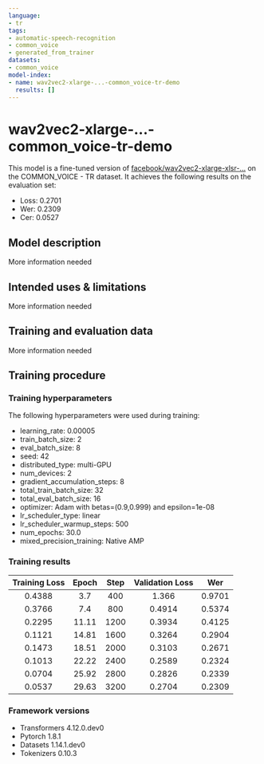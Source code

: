 ```yaml
---
language:
- tr
tags:
- automatic-speech-recognition
- common_voice
- generated_from_trainer
datasets:
- common_voice
model-index:
- name: wav2vec2-xlarge-...-common_voice-tr-demo
  results: []
---
```


<!-- This model card has been generated automatically according to the information the Trainer had access to. You
should probably proofread and complete it, then remove this comment. -->

# wav2vec2-xlarge-...-common_voice-tr-demo

This model is a fine-tuned version of [facebook/wav2vec2-xlarge-xlsr-...](https://huggingface.co/facebook/wav2vec2-xlarge-xlsr-...) on the COMMON_VOICE - TR dataset.
It achieves the following results on the evaluation set:
- Loss: 0.2701
- Wer: 0.2309
- Cer: 0.0527

## Model description

More information needed

## Intended uses & limitations

More information needed

## Training and evaluation data

More information needed

## Training procedure

### Training hyperparameters

The following hyperparameters were used during training:
- learning_rate: 0.00005
- train_batch_size: 2
- eval_batch_size: 8
- seed: 42
- distributed_type: multi-GPU
- num_devices: 2
- gradient_accumulation_steps: 8
- total_train_batch_size: 32
- total_eval_batch_size: 16
- optimizer: Adam with betas=(0.9,0.999) and epsilon=1e-08
- lr_scheduler_type: linear
- lr_scheduler_warmup_steps: 500
- num_epochs: 30.0
- mixed_precision_training: Native AMP

### Training results

| Training Loss | Epoch | Step | Validation Loss | Wer    |
|:-------------:|:-----:|:----:|:---------------:|:------:|
| 0.4388        | 3.7   | 400  | 1.366          | 0.9701 |
| 0.3766        | 7.4   | 800  | 0.4914          | 0.5374 |
| 0.2295        | 11.11 | 1200 | 0.3934          | 0.4125 |
| 0.1121        | 14.81 | 1600 | 0.3264          | 0.2904 |
| 0.1473        | 18.51 | 2000 | 0.3103          | 0.2671 |
| 0.1013        | 22.22 | 2400 | 0.2589          | 0.2324 |
| 0.0704        | 25.92 | 2800 | 0.2826          | 0.2339 |
| 0.0537        | 29.63 | 3200 | 0.2704          | 0.2309 |


### Framework versions

- Transformers 4.12.0.dev0
- Pytorch 1.8.1
- Datasets 1.14.1.dev0
- Tokenizers 0.10.3
